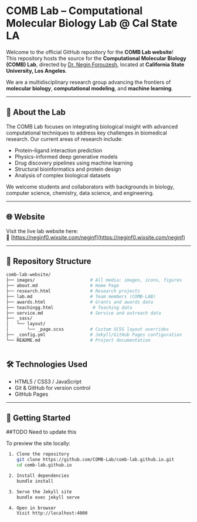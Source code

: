# COMB Lab – Computational Molecular Biology Lab @ Cal State LA

Welcome to the official GitHub repository for the **COMB Lab website**!  
This repository hosts the source for the **Computational Molecular Biology (COMB) Lab**, directed by [Dr. Negin Forouzesh](https://neginf0.wixsite.com/neginf/), located at **California State University, Los Angeles**.

We are a multidisciplinary research group advancing the frontiers of **molecular biology**, **computational modeling**, and **machine learning**.

---

## 🔬 About the Lab

The COMB Lab focuses on integrating biological insight with advanced computational techniques to address key challenges in biomedical research. Our current areas of research include:

- Protein–ligand interaction prediction
- Physics-informed deep generative models
- Drug discovery pipelines using machine learning
- Structural bioinformatics and protein design
- Analysis of complex biological datasets

We welcome students and collaborators with backgrounds in biology, computer science, chemistry, data science, and engineering.

---

## 🌐 Website

Visit the live lab website here:  
🔗 [https://neginf0.wixsite.com/neginf](https://neginf0.wixsite.com/neginf)

---

## 📁 Repository Structure 

```bash
comb-lab-website/
├── images/                     # All media: images, icons, figures                  
├── about.md                    # Home Page 
├── research.html               # Research projects
├── lab.md                      # Team members (COMB-LAB)
├── awards.html                 # Grants and awards data
├── teachingg.html               # Teaching data
├── service.md                  # Service and outreach data
├── _sass/
│   └── layout/
│       └── _page.scss          # Custom SCSS layout overrides
├── _config.yml                 # Jekyll/GitHub Pages configuration
└── README.md                   # Project documentation



```

## 🛠️ Technologies Used

- HTML5 / CSS3 / JavaScript 
- Git & GitHub for version control
- GitHub Pages 


---

## 🚀 Getting Started

##TODO Need to update this

To preview the site locally:

```bash
 1. Clone the repository
    git clone https://github.com/COMB-Lab/comb-lab.github.io.git
    cd comb-lab.github.io

 2. Install dependencies
    bundle install

 3. Serve the Jekyll site
    bundle exec jekyll serve

 4. Open in browser
    Visit http://localhost:4000


